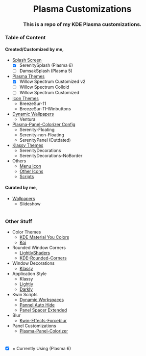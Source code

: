 <h1 align="center"> Plasma Customizations </h1>
<h3 align="center"> This is a repo of my KDE Plasma customizations. </h3>

### Table of Content

#### Created/Customized by me,

- [Splash Screen](./.local/share/plasma/look-and-feel)
  - [x] SerenitySplash (Plasma 6)
  - [ ] DamsakSplash (Plasma 5)
- [Plasma Themes](./.local/share/plasma/desktoptheme/)
  - [x] Willow Spectrum Customized v2
  - [ ] Willow Spectrum Colloid
  - [ ] Willow Spectrum Customized
- [Icon Themes](./.local/share/icons/)
  - BreezeSur-11
  - BreezeSur-11-Winbuttons
- [Dynamic Wallpapers](./.local/share/wallpapers/)
  - Ventura
- [Plasma-Panel-Colorizer Config](./.config/panel-colorizer/)
  - Serenity-Floating
  - Serenity-non-Floating
  - SerenityPanel (Outdated)
- [Klassy Themes](./klassy-themes/)
  - SerenityDecorations
  - SerenityDecorations-NoBorder
- Others
  - [Menu Icon](./.data/Theming/Menu-icon/)
  - [Other Icons](./.data/Theming/Other-icons/)
  - [Scripts](./.data/Theming/Scripts/)

#### Curated by me,

- [Wallpapers](./.data/Theming/Wallpapers/)
  - Slideshow

#

### Other Stuff

- Color Themes
  - [KDE Material You Colors](https://github.com/luisbocanegra/kde-material-you-colors)
  - [Koi](https://github.com/baduhai/Koi)
- Rounded Window Corners
  - [LightlyShaders](https://github.com/a-parhom/LightlyShaders)
  - [KDE-Rounded-Corners](https://github.com/matinlotfali/KDE-Rounded-Corners)
- Window Decorations
  - [Klassy](https://github.com/paulmcauley/klassy)
- Application Style
  - Klassy
  - [Lightly](https://github.com/boehs/Lightly)
  - [Darkly](https://github.com/Bali10050/Darkly)
- Kwin Scripts
  - [Dynamic Workspaces](https://github.com/d86leader/dynamic_workspaces)
  - [Pannel Auto Hide](https://github.com/luisbocanegra/kwin-panel-auto-hide)
  - [Panel Spacer Extended](https://github.com/luisbocanegra/plasma-panel-spacer-extended)
- Blur
  - [Kwin-Effects-Forceblur](https://github.com/taj-ny/kwin-effects-forceblur)
- Panel Customizations
  - [Plasma-Panel-Colorizer](https://github.com/luisbocanegra/plasma-panel-colorizer)

#

- [X] = Currently Using (Plasma 6)
